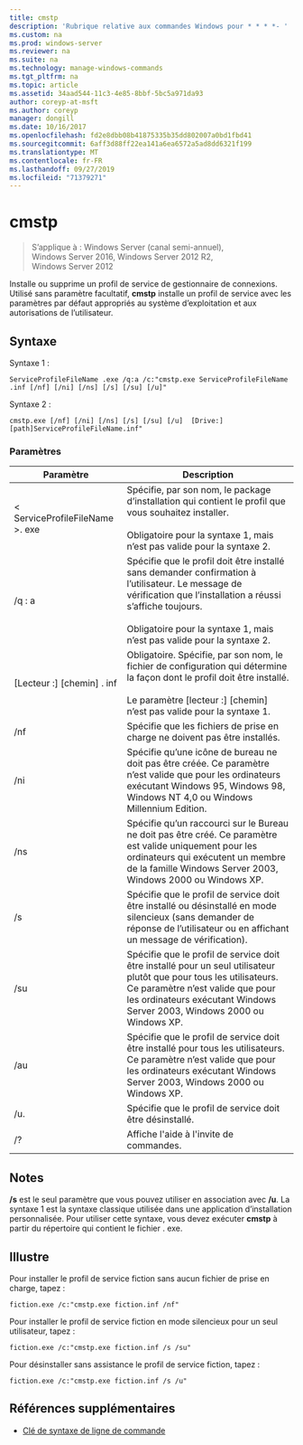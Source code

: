 ```yaml
---
title: cmstp
description: 'Rubrique relative aux commandes Windows pour * * * *- '
ms.custom: na
ms.prod: windows-server
ms.reviewer: na
ms.suite: na
ms.technology: manage-windows-commands
ms.tgt_pltfrm: na
ms.topic: article
ms.assetid: 34aad544-11c3-4e85-8bbf-5bc5a971da93
author: coreyp-at-msft
ms.author: coreyp
manager: dongill
ms.date: 10/16/2017
ms.openlocfilehash: fd2e8dbb08b41875335b35dd802007a0bd1fbd41
ms.sourcegitcommit: 6aff3d88ff22ea141a6ea6572a5ad8dd6321f199
ms.translationtype: MT
ms.contentlocale: fr-FR
ms.lasthandoff: 09/27/2019
ms.locfileid: "71379271"
---
```

# <a name="cmstp"></a>cmstp

>S’applique à : Windows Server (canal semi-annuel), Windows Server 2016, Windows Server 2012 R2, Windows Server 2012

Installe ou supprime un profil de service de gestionnaire de connexions. Utilisé sans paramètre facultatif, **cmstp** installe un profil de service avec les paramètres par défaut appropriés au système d’exploitation et aux autorisations de l’utilisateur. 
## <a name="syntax"></a>Syntaxe
Syntaxe 1 :
```
ServiceProfileFileName .exe /q:a /c:"cmstp.exe ServiceProfileFileName .inf [/nf] [/ni] [/ns] [/s] [/su] [/u]"
```
Syntaxe 2 :
```
cmstp.exe [/nf] [/ni] [/ns] [/s] [/su] [/u]  [Drive:][path]ServiceProfileFileName.inf"
```
### <a name="parameters"></a>Paramètres
|Paramètre|Description|
|-------|--------|
|< ServiceProfileFileName >. exe|Spécifie, par son nom, le package d’installation qui contient le profil que vous souhaitez installer.<br /><br />Obligatoire pour la syntaxe 1, mais n’est pas valide pour la syntaxe 2.|
|/q : a|Spécifie que le profil doit être installé sans demander confirmation à l’utilisateur. Le message de vérification que l’installation a réussi s’affiche toujours.<br /><br />Obligatoire pour la syntaxe 1, mais n’est pas valide pour la syntaxe 2.|
|[Lecteur :] [chemin] <ServiceProfileFileName>. inf|Obligatoire. Spécifie, par son nom, le fichier de configuration qui détermine la façon dont le profil doit être installé.<br /><br />Le paramètre [lecteur :] [chemin] n’est pas valide pour la syntaxe 1.|
|/nf|Spécifie que les fichiers de prise en charge ne doivent pas être installés.|
|/ni|Spécifie qu’une icône de bureau ne doit pas être créée. Ce paramètre n’est valide que pour les ordinateurs exécutant Windows 95, Windows 98, Windows NT 4,0 ou Windows Millennium Edition.|
|/ns|Spécifie qu’un raccourci sur le Bureau ne doit pas être créé. Ce paramètre est valide uniquement pour les ordinateurs qui exécutent un membre de la famille Windows Server 2003, Windows 2000 ou Windows XP.|
|/s|Spécifie que le profil de service doit être installé ou désinstallé en mode silencieux (sans demander de réponse de l’utilisateur ou en affichant un message de vérification).|
|/su|Spécifie que le profil de service doit être installé pour un seul utilisateur plutôt que pour tous les utilisateurs. Ce paramètre n’est valide que pour les ordinateurs exécutant Windows Server 2003, Windows 2000 ou Windows XP.|
|/au|Spécifie que le profil de service doit être installé pour tous les utilisateurs. Ce paramètre n’est valide que pour les ordinateurs exécutant Windows Server 2003, Windows 2000 ou Windows XP.|
|/u.|Spécifie que le profil de service doit être désinstallé.|
|/?|Affiche l'aide à l'invite de commandes.|
## <a name="remarks"></a>Notes
**/s** est le seul paramètre que vous pouvez utiliser en association avec **/u**.
La syntaxe 1 est la syntaxe classique utilisée dans une application d’installation personnalisée. Pour utiliser cette syntaxe, vous devez exécuter **cmstp** à partir du répertoire qui contient le fichier <ServiceProfileFileName>. exe.
## <a name="BKMK_Examples"></a>Illustre
Pour installer le profil de service fiction sans aucun fichier de prise en charge, tapez :
```
fiction.exe /c:"cmstp.exe fiction.inf /nf"
```
Pour installer le profil de service fiction en mode silencieux pour un seul utilisateur, tapez :
```
fiction.exe /c:"cmstp.exe fiction.inf /s /su"
```
Pour désinstaller sans assistance le profil de service fiction, tapez :
```
fiction.exe /c:"cmstp.exe fiction.inf /s /u"
```
## <a name="additional-references"></a>Références supplémentaires
-   [Clé de syntaxe de ligne de commande](command-line-syntax-key.md)
